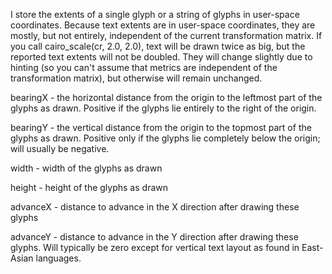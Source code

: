 I store the extents of a single glyph or a string of glyphs in user-space coordinates. Because text extents are in user-space coordinates, they are mostly, but not entirely, independent of the current transformation matrix. If you call cairo_scale(cr, 2.0, 2.0), text will be drawn twice as big, but the reported text extents will not be doubled. They will change slightly due to hinting (so you can't assume that metrics are independent of the transformation matrix), but otherwise will remain unchanged.

bearingX - the horizontal distance from the origin to the leftmost part of the glyphs as drawn. Positive if the glyphs lie entirely to the right of the origin.

bearingY - the vertical distance from the origin to the topmost part of the glyphs as drawn. Positive only if the glyphs lie completely below the origin; will usually be negative.

width - width of the glyphs as drawn

height - height of the glyphs as drawn

advanceX - distance to advance in the X direction after drawing these glyphs

advanceY - distance to advance in the Y direction after drawing these glyphs. Will typically be zero except for vertical text layout as found in East-Asian languages.